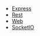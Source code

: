 <!-- docs/_navbar.md -->
* [Express](modules/platform/express/README.md)
* [Rest](modules/platform/rest/README.md)
* [Web](modules/platform/web/README.md)
* [SocketIO](modules/platform/socketio/README.md)
